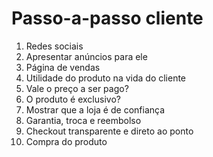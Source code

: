 # Passo-a-passo cliente

1. Redes sociais
2. Apresentar anúncios para ele
3. Página de vendas 
4. Utilidade do produto na vida do cliente 
5. Vale o preço a ser pago?
6. O produto é exclusivo? 
7. Mostrar que a loja é de confiança 
8. Garantia, troca e reembolso
9. Checkout transparente e direto ao ponto
10. Compra do produto